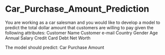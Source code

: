 # Car_Purchase_Amount_Prediction
You are working as a car salesman and you would like to develop a model to predict the total dollar amount that customers are willing to pay given the following attributes:
Customer Name
Customer e-mail
Country
Gender
Age
Annual Salary 
Credit Card Debt 
Net Worth 

The model should predict: 
Car Purchase Amount
